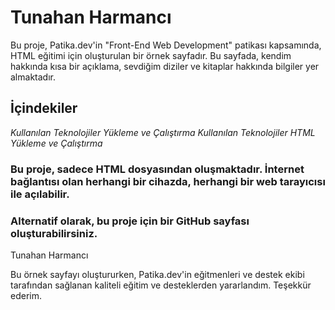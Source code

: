 # Tunahan Harmancı

Bu proje, Patika.dev'in "Front-End Web Development" patikası kapsamında, HTML eğitimi için oluşturulan bir örnek sayfadır. Bu sayfada, kendim hakkında kısa bir açıklama, sevdiğim diziler ve kitaplar hakkında bilgiler yer almaktadır.

## İçindekiler
*Kullanılan Teknolojiler*
*Yükleme ve Çalıştırma*
*Kullanılan Teknolojiler*
*HTML*
*Yükleme ve Çalıştırma*
### Bu proje, sadece HTML dosyasından oluşmaktadır. İnternet bağlantısı olan herhangi bir cihazda, herhangi bir web tarayıcısı ile açılabilir.

### Alternatif olarak, bu proje için bir GitHub sayfası oluşturabilirsiniz.

Tunahan Harmancı

Bu örnek sayfayı oluştururken, Patika.dev'in eğitmenleri ve destek ekibi tarafından sağlanan kaliteli eğitim ve desteklerden yararlandım. Teşekkür ederim.